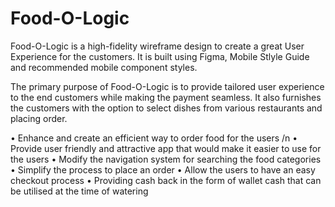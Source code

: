 # Food-O-Logic
Food-O-Logic is a high-fidelity wireframe design to create a great User Experience for the customers. It is built using Figma, Mobile Stlyle Guide and recommended mobile component styles.

The primary purpose of Food-O-Logic is to provide tailored user experience to the end customers while making the payment seamless. It also furnishes the customers with the option to select dishes from various restaurants and placing order. 

•	Enhance and create an efficient way to order food for the users /n
•	Provide user friendly and attractive app that would make it easier to use for the users
•	Modify the navigation system for searching the food categories
•	Simplify the process to place an order
•	Allow the users to have an easy checkout process
•	Providing cash back in the form of wallet cash that can be utilised at the time of watering
